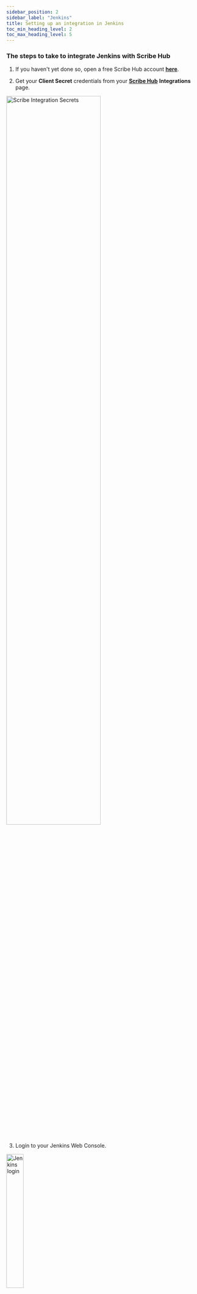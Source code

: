 ```yaml
---
sidebar_position: 2
sidebar_label: "Jenkins"
title: Setting up an integration in Jenkins
toc_min_heading_level: 2
toc_max_heading_level: 5
---
```


### The steps to take to integrate Jenkins with Scribe Hub

1. If you haven't yet done so, open a free Scribe Hub account **[here](https://scribesecurity.com/scribe-platform-lp/ "Start Using Scribe For Free")**.


2. Get your **Client Secret** credentials from your **[Scribe Hub](https://scribehub.scribesecurity.com/ "Scribe Hub Link")** **Integrations** page. 

<img src='../../../../img/ci/integrations-secrets.jpg' alt='Scribe Integration Secrets' width='70%' min-width='400px'/>

3. Login to your Jenkins Web Console.
  <img src='../../../../img/start/jenkins-login.png' alt='Jenkins login' width='30%' min-width='200px'/>

4. Select **Dashboard> Manage Jenkins> Manage credentials (under Security options)**.
  <img src='../../../../img/start/jenkins-1.jpg' alt='Jenkins Dashboard - Manage credentials'/>

5. Select 'Global' in the list of domains:
  <img src='../../../../img/start/jenkins-global.jpg' alt='Jenkins Global domain' width='40%' min-width='300px'/>

6. To add Client Secret, in the **Global credentials** area, click **+ Add Credentials**. A new **Credentials** form will open.
  <img src='../../../../img/start/jenkins-add-credentials.jpg' alt='Jenkins Add Credentials'/>

7. Apply the **Client Secret** provided by Scribe to the **Password**, Username can be filled in with anything.
  <img src='../../../../img/start/jenkins-username.jpg' alt='Jenkins Credentials Username/Password' width='70%' min-width='600px'/>

8. Set **ID** to **`scribe-auth-id`** (lowercase).
  <img src='../../../../img/start/jenkins-auth-id.jpg' alt='Jenkins Credentials ID' width='40%' min-width='300px'/>

9. Click **Create**.
  <img src='../../../../img/start/jenkins-cred-create.jpg' alt='Jenkins Credentials Create' width='40%' min-width='300px'/>

10. Click on 'Dashboard' to go to the main dashboard 
  <img src='../../../../img/start/jenkins-dashboard.jpg' alt='Manage Jenkins' width='40%' min-width='300px'/>

11. Click on 'New Item'
  <img src='../../../../img/start/jenkins-new.jpg' alt='Jenkins New Item' width='50%' min-width='300px'/>

12. Create a new folder such as 'integration-scribe-in-jenkins'. Click on 'New Folder' to create it once you enter the name and then click 'ok'.
  <img src='../../../../img/start/jenkins-folder.jpg' alt='Jenkins New Item' width='50%' min-width='500px'/>

13. Click 'Apply' and then 'Save'.
  <img src='../../../../img/start/jenkins-apply.jpg' alt='Jenkins Apply' width='20%' min-width='200px'/>

14. Now to create the pipeline, click on 'New Item'
  <img src='../../../../img/start/jenkins-new-2.jpg' alt='Jenkins New Item' width='70%' min-width='600px'/>

15. Name it 'install-valint-pipeline'. Click on 'New Pipeline' to create it once you enter the name and then click 'ok'. 
  <img src='../../../../img/start/jenkins-pipeline.jpg' alt='Jenkins New Pipeline' width='50%' min-width='400px'/>

16. Once you created a pipeline a new job is created. Click on the job:
  <img src='../../../../img/start/jenkins-job.jpg' alt='Jenkins Job' width='70%' min-width='600px'/>

17. Scroll down till you reach a 'pipeline' section and add the following script:
  <img src='../../../../img/start/jenkins-pipeline-1.jpg' alt='Jenkins Job' width='70%' min-width='600px'/>
  
### Jenkins pipeline JavaScript code example

```javascript
pipeline {
  agent any
  stages {
    stage('checkout') {
      steps {
          cleanWs()
          sh 'git clone -b v1.0.0-alpha.4 --single-branch https://github.com/mongo-express/mongo-express.git mongo-express-scm'
      }
    }
    
    stage('sbom') {
      agent {
        docker {
          image 'scribesecuriy.jfrog.io/scribe-docker-public-local/valint:latest'
          reuseNode true
          args "--entrypoint="
        }
      }
      steps {        
        withCredentials([usernamePassword(credentialsId: 'scribe-auth-id', usernameVariable: 'SCRIBE_CLIENT_ID', passwordVariable: 'SCRIBE_CLIENT_SECRET')]) {
        sh '''
            valint bom dir:mongo-express-scm \
            --context-type jenkins \
            --output-directory ./scribe/valint \
            -E -P $SCRIBE_CLIENT_SECRET '''
        }
      }
    }

    stage('image-bom') {
      agent {
        docker {
          image 'scribesecuriy.jfrog.io/scribe-docker-public-local/valint:latest'
          reuseNode true
          args "--entrypoint="
        }
      }
      steps {
            withCredentials([usernamePassword(credentialsId: 'scribe-auth-id', usernameVariable: 'SCRIBE_CLIENT_ID', passwordVariable: 'SCRIBE_CLIENT_SECRET')]) {  
            sh '''
            valint bom mongo-express:1.0.0-alpha.4 \
            --context-type jenkins \
            --output-directory ./scribe/valint \
            -E -P $SCRIBE_CLIENT_SECRET '''
          }
      }
    }
  }
}
```  
:::note
The above pipeline script is an example. It connects to the GitHub repository [https://github.com/mongo-express/mongo-express.git](https://github.com/mongo-express/mongo-express.git), clones it and creates an image for it. 

An SBOM is created after the clone is done and after the image has been created. 

The above example was created under the assumption that you're using **Jenkins over Docker**. If you have a different version of Jenkins like **Jenkins over Kubernetes (K8s)** or **Jenkins Vanilla (No Agent)** you can find the needed JavaScript needed to create your pipeline in our full **[Jenkins Documentation](../../integrating-scribe/ci-integrations/jenkins#procedure)**.   
:::

18. Click 'Apply' and then 'Save'.<br/>
  <img src='../../../../img/start/jenkins-apply-2.jpg' alt='Jenkins Apply' width='60%' min-width='500px'/>

19. Click on 'Build now' to run the pipeline:
  <img src='../../../../img/start/jenkins-build-now.jpg' alt='Jenkins Build' width='60%' min-width='500px'/>

20. Click on the '#' to see the pipeline log output
  <img src='../../../../img/start/jenkins-log-1.jpg' alt='Jenkins Log' width='60%' min-width='500px'/>  
  <img src='../../../../img/start/jenkins-log-2.jpg' alt='Jenkins Log' width='60%' min-width='500px'/>

21. To add your own policies to the pipeline check out **[this guide](../../guides/enforcing-sdlc-policy#policies-and-policy-modules)**.

22. To capture 3rd party tool results in the pipeline and turn it into evidence, check out **[this guide](../../guides/manag-sbom-and-vul#ingesting-reports-from-application-security-scanners)**.

<!-- ### Where to go on Scribe Hub

Now that you've created your first set of evidence you can log into your **[Scribe Hub](https://scribehub.scribesecurity.com/ "Scribe Hub Link")** to view the results. 

The first place you can look into to make sure your evidence has been uploaded properly is the **[Evidence report](../../scribe-hub-reports/evidence)**. The evidence report shows all the evidence you have collected and uploaded to Scribe Hub from all your pipelines and projects.

To see more details on your pipeline you can check out the **[Product page](../../scribe-hub-reports/product)**.

<img src='../../../../img/start/products-start.jpg' alt='Products page'/>

The **products** page shows you your products along with some basic information: How many subscribers have you added to this product, when the latest version of it was created (the last pipeline run), how many components were identified in the project, if the source code integrity was verified or not, how many high (or higher) vulnerabilities were identified, and how the project stands in terms of compliance to the SSDF and SLSA frameworks. -->

### Where to go on Scribe Hub

Now that you've created your first set of evidence you can log into your **[Scribe Hub](https://scribehub.scribesecurity.com/ "Scribe Hub Link")** to view the results. 

The first place you can look into to make sure your evidence has been uploaded properly is the **[Evidence report](../../scribe-hub-reports/evidence)**. The evidence report shows all the evidence you have collected and uploaded to Scribe Hub from all your pipelines and projects.

To see more details on your pipeline you can check out the **Product page**

<img src='../../../../img/start/products-start.jpg' alt='Products page'/>

The **products** page shows you your products along with some basic information: How many subscribers have you added to this product, when the latest version of it was created (the last pipeline run), how many components were identified in the project, if the source code integrity was verified or not, how many high (or higher) vulnerabilities were identified, and how the project stands in terms of compliance to the SSDF and SLSA frameworks.

Clicking on a product will show you all the product's builds and their information:

<img src='../../../../img/start/builds-start.jpg' alt='Product builds page'/>

For each build you can see its version ID, the build date, if the source code integrity was verified or not, the number and severity of vulnerabilities, how that build stands in terms of compliance, whether the build was published and if its signature was verified.

for more information on the pipeline you just completed, click on the last build uploaded (the top of the list) and you'll get to the build dashboard:

<img src='../../../../img/start/dashboard-start.jpg' alt='Product build dashboard page'/>

The dashboard is your main access to see this build's **[reports](../../scribe-hub-reports/)**. You can see a summary of the build's compliance information to each of the frameworks, you can see a summary of the vulnerability information, and you can see the integrity validation information.

### Where to go next
* To learn more about what you can see, learn, and access about your build and your product look at the **[reports guide](../../scribe-hub-reports/)** section.
* To learn how to create and manage SBOMs and vulnerabilities go to this **[guide](../../guides/manag-sbom-and-vul)**.
* To learn about Scribe's use of the SLSA framework go to this **[guide](../../guides/secure-sfw-slsa)**.
* To learn about enforcing SDLC policies go to this **[guide](../../guides/enforcing-sdlc-policy)**.
* To learn how to achieve SSDF compliance go to this **[guide](../../guides/ssdf-compliance)**.
* To learn how to secure your builds go to this **[guide](../../guides/securing-builds)**.

